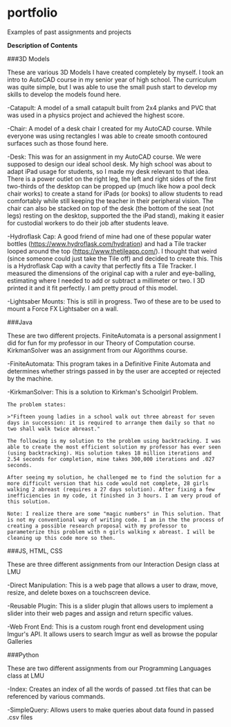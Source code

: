 # portfolio
Examples of past assignments and projects

**Description of Contents**

###3D Models

These are various 3D Models I have created completely by myself. I took an intro to AutoCAD course in my senior year of high school. The curriculum was quite simple, but I was able to use the small push start to develop my skills to develop the models found here.

-Catapult: A model of a small catapult built from 2x4 planks and PVC that was used in a physics project and achieved the highest score.

-Chair: A model of a desk chair I created for my AutoCAD course. While everyone was using rectangles I was able to create smooth contoured surfaces such as those found here.

-Desk: This was for an assignment in my AutoCAD course. We were supposed to design our ideal school desk. My high school was about to adapt iPad usage for students, so I made my desk relevant to that idea. There is a power outlet on the right leg, the left and right sides of the first two-thirds of the desktop can be propped up (much like how a pool deck chair works) to create a stand for iPads (or books) to allow students to read comfortably while still keeping the teacher in their peripheral vision. The chair can also be stacked on top of the desk (the bottom of the seat (not legs) resting on the desktop, supported the the iPad stand), making it easier for custodial workers to do their job after students leave.

-Hydroflask Cap: A good friend of mine had one of these popular water bottles (https://www.hydroflask.com/hydration) and had a Tile tracker looped around the top (https://www.thetileapp.com/). I thought that weird (since someone could just take the Tile off) and decided to create this. This is a Hydroflask Cap with a cavity that perfectly fits a Tile Tracker. I measured the dimensions of the original cap with a ruler and eye-balling, estimating where I needed to add or subtract a millimeter or two. I 3D printed it and it fit perfectly. I am pretty proud of this model.

-Lightsaber Mounts: This is still in progress. Two of these are to be used to mount a Force FX Lightsaber on a wall.

###Java

These are two different projects. FiniteAutomata is a personal assignment I did for fun for my professor in our Theory of Computation course. KirkmanSolver was an assignment from our Algorithms course.

-FiniteAutomata: This program takes in a Definitive Finite Automata and determines whether strings passed in by the user are accepted or rejected by the machine.

-KirkmanSolver: This is a solution to Kirkman's Schoolgirl Problem.
    
    The problem states:
    
    >"Fifteen young ladies in a school walk out three abreast for seven days in succession: it is required to arrange them daily so that no two shall walk twice abreast."                                    

    The following is my solution to the problem using backtracking. I was able to create the most efficient solution my professor has ever seen (using backtracking). His solution takes 18 million iterations and 2.54 seconds for completion, mine takes 300,000 iterations and .027 seconds.                                                       

    After seeing my solution, he challenged me to find the solution for a more difficult version that his code would not complete, 28 girls walking 2 abreast (requires a 27 days solution). After fixing a few inefficiencies in my code, it finished in 3 hours. I am very proud of this solution.         

    Note: I realize there are some "magic numbers" in This solution. That is not my conventional way of writing code. I am in the the process of creating a possible research proposal with my professor to parameterize this problem with n girls walking x abreast. I will be cleaning up this code more so then.

###JS, HTML, CSS

These are three different assignments from our Interaction Design class at LMU

-Direct Manipulation: This is a web page that allows a user to draw, move, resize, and delete boxes on a touchscreen device.

-Reusable Plugin: This is a slider plugin that allows users to implement a slider into their web pages and assign and return specific values.

-Web Front End: This is a custom rough front end development using Imgur's API. It allows users to search Imgur as well as browse the popular Galleries

###Python

These are two different assignments from our Programming Languages class at LMU

-Index: Creates an index of all the words of passed .txt files that can be referenced by various commands.

-SimpleQuery: Allows users to make queries about data found in passed .csv files
